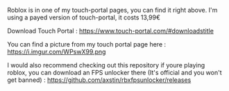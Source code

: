 Roblox is in one of my touch-portal pages, you can find it right above. 
I'm using a payed version of touch-portal, it costs 13,99€

Download Touch Portal : https://www.touch-portal.com/#downloadstitle

You can find a picture from my touch portal page here : https://i.imgur.com/WPswX99.png

I would also recommend checking out this repository if youre playing roblox, you can download an FPS unlocker there (It's official and you won't get banned) : https://github.com/axstin/rbxfpsunlocker/releases
